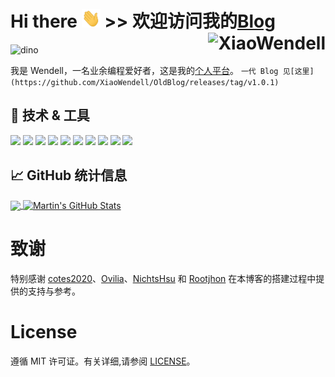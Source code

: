 # Hi there <img src="https://raw.githubusercontent.com/XiaoWendell/XiaoWendell/master/images/wave.gif" width="30px" height="30px" /> \>> 欢迎访问我的[Blog](https://XiaoWendell.github.io/) <img align="right" src="https://profile-counter.glitch.me/XiaoWendell/count.svg" alt="XiaoWendell" />

![dino](https://raw.githubusercontent.com/XiaoWendell/ProjectAssets/master/images/GIF/dino.gif "dino")

<!-- ![dino](assets\img\readme\dino.gif) -->

我是 Wendell，一名业余编程爱好者，这是我的[个人平台](https://XiaoWendell.github.io/)。
`
一代 Blog 见[这里](https://github.com/XiaoWendell/OldBlog/releases/tag/v1.0.1)
`

## 🔧 技术 & 工具

![](https://img.shields.io/badge/OS-Linux-informational?style=flat&logo=linux&logoColor=white&color=2bbc8a)
![](https://img.shields.io/badge/Editor-Rstudio_IDEA-informational?style=flat&logo=intellij-idea&logoColor=white&color=2bbc8a)
![](https://img.shields.io/badge/Code-Python-informational?style=flat&logo=python&logoColor=white&color=2bbc8a)
![](https://img.shields.io/badge/Code-Matlab-informational?style=flat&logo=go&logoColor=white&color=2bbc8a)
![](https://img.shields.io/badge/Code-R-informational?style=flat&logo=cmake&logoColor=white&color=2bbc8a)
![](https://img.shields.io/badge/Shell-Bash-informational?style=flat&logo=gnu-bash&logoColor=white&color=2bbc8a)
![](https://img.shields.io/badge/Tools-MySQL-informational?style=flat&logo=postgresql&logoColor=white&color=2bbc8a)
![](https://img.shields.io/badge/Tools-PyCharm-informational?style=flat&logo=docker&logoColor=white&color=2bbc8a)
![](https://img.shields.io/badge/Tools-Matlab-informational?style=flat&logo=kubernetes&logoColor=white&color=2bbc8a)
![](https://img.shields.io/badge/Cloud-Digital_Ocean-informational?style=flat&logo=digitalocean&logoColor=white&color=2bbc8a)

## &#x1f4c8; GitHub 统计信息

<a href="https://github.com/XiaoWendell/XiaoWendell">
  <img align="center" src="https://github-readme-stats.vercel.app/api/top-langs/?username=XiaoWendell&hide=java,html,tex&title_color=ffffff&text_color=c9cacc&icon_color=2bbc8a&bg_color=1d1f21&langs_count=3" />
</a>

<a href="https://github.com/XiaoWendell/XiaoWendell">
  <img align="center" src="https://github-readme-stats.vercel.app/api?username=XiaoWendell&show_icons=true&line_height=27&count_private=true&title_color=ffffff&text_color=c9cacc&icon_color=2bbc8a&bg_color=1d1f21" alt="Martin's GitHub Stats" />
</a>

<!--
<a href="https://github.com/XiaoWendell/XiaoWendell.github.io">
  <img align="center" src="https://github-readme-stats.vercel.app/api/pin/?username=XiaoWendell&repo=XiaoWendell.github.io&title_color=ffffff&text_color=c9cacc&icon_color=2bbc8a&bg_color=1d1f21" />
</a>
-->

# 致谢

特别感谢 [cotes2020](https://github.com/cotes2020)、[Ovilia](https://github.com/Ovilia)、[NichtsHsu](https://github.com/NichtsHsu) 和 [Rootjhon](https://github.com/Rootjhon) 在本博客的搭建过程中提供的支持与参考。

# License

遵循 MIT 许可证。有关详细,请参阅 [LICENSE](https://github.com/XiaoWendell/XiaoWendell.github.io/blob/master/LICENSE)。

<!-- 社交媒体图标链接 -->

<!-- 带有填充的图标 -->

[2.1]: http://i.imgur.com/0o48UoR.png "带填充的 GitHub 图标"

<!-- 不带填充的图标 -->

[2.2]: http://i.imgur.com/9I6NRUm.png "不带填充的 GitHub 图标"

<!-- 链接到社交媒体账户 -->

[2]: https://github.com/XiaoWendell

<!-- 资源 -->
<!-- 图标:  https://simpleicons.org/ -->
<!-- GitHub 统计信息: https://github.com/anuraghazra/github-readme-stats -->
<!-- Emoji: https://emojipedia.org/emoji/ -->
<!-- HTML Emoji: https://www.fileformat.info/index.htm -->
<!-- Shields: https://shields.io/ -->
<!-- 优秀的 GitHub 个人资料 README: https://github.com/abhisheknaiidu/awesome-github-profile-readme -->
